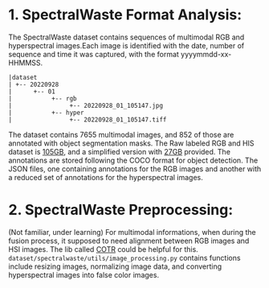 # 1.	SpectralWaste Format Analysis:
The SpectralWaste dataset contains sequences of multimodal RGB and hyperspectral images.Each image is identified with the date, number of sequence and time it was captured, with the format yyyymmdd-xx-HHMMSS.
```
|dataset
| +-- 20220928
|      +-- 01
|           +-- rgb
|                +-- 20220928_01_105147.jpg
|           +-- hyper
|                +-- 20220928_01_105147.tiff
```
The dataset contains 7655 multimodal images, and 852 of those are annotated with object segmentation masks. The Raw labeled RGB and HIS dataset is [105GB]( https://unizares-my.sharepoint.com/personal/756012_unizar_es/_layouts/15/onedrive.aspx?id=%2Fpersonal%2F756012%5Funizar%5Fes%2FDocuments%2Fspectralwaste%2Flabeled%5Fdataset&ga=1), and a simplified version with [27GB]() provided. The annotations are stored following the COCO format for object detection. The JSON files, one containing annotations for the RGB images and another with a reduced set of annotations for the hyperspectral images. 

# 2. 	SpectralWaste Preprocessing:
(Not familiar, under learning)
For multimodal informations, when during the fusion process, it supposed to need alignment between RGB images and HSI images. The lib called [COTR](https://github.com/ubc-vision/COTR) could be helpful for this.
`dataset/spectralwaste/utils/image_processing.py` contains functions include resizing images, normalizing image data, and converting hyperspectral images into false color images.